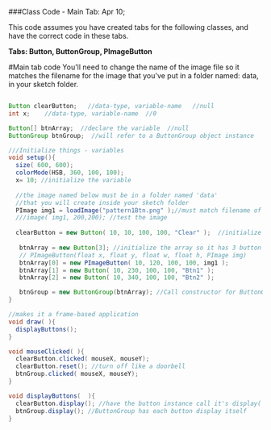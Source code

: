 ###Class Code - Main Tab:  Apr 10;

This code assumes you have created tabs for the following classes, and have the correct code in these tabs.

**Tabs:  Button, ButtonGroup, PImageButton**

#Main tab code
You'll need to change the name of the image file so it matches the filename for the image that you've put in a folder named: data, in your sketch folder.


```java

Button clearButton;   //data-type, variable-name   //null
int x;    //data-type, variable-name  //0

Button[] btnArray;  //declare the variable  //null
ButtonGroup btnGroup;  //will refer to a ButtonGroup object instance

///Initialize things - variables
void setup(){
  size( 600, 600);
  colorMode(HSB, 360, 100, 100);
  x= 10; //initialize the variable
  
  //the image named below must be in a folder named 'data' 
  //that you will create inside your sketch folder
  PImage img1 = loadImage("pattern1Btn.png" );//must match filename of your image
  ///image( img1, 200,200); //test the image
  
  clearButton = new Button( 10, 10, 100, 100, "Clear" );  //initialize by calling a Button constructor
  
   btnArray = new Button[3]; //initialize the array so it has 3 button elements
   // PImageButton(float x, float y, float w, float h, PImage img)
   btnArray[0] = new PImageButton( 10, 120, 100, 100, img1 ); 
   btnArray[1] = new Button( 10, 230, 100, 100, "Btn1" );
   btnArray[2] = new Button( 10, 340, 100, 100, "Btn2" );

   btnGroup = new ButtonGroup(btnArray); //Call constructor for ButtonGroup, pass in array
}

//makes it a frame-based application
void draw( ){
  displayButtons();
}

void mouseClicked( ){
  clearButton.clicked( mouseX, mouseY); 
  clearButton.reset(); //turn off like a doorbell
  btnGroup.clicked( mouseX, mouseY);
}

void displayButtons(  ){
  clearButton.display(); //have the button instance call it's display( ) method
  btnGroup.display(); //ButtonGroup has each button display itself
}
```

